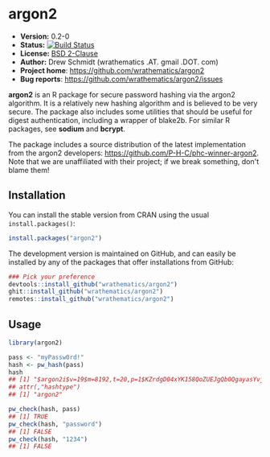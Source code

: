 # argon2

* **Version:** 0.2-0
* **Status:** [![Build Status](https://travis-ci.org/wrathematics/argon2.png)](https://travis-ci.org/wrathematics/argon2)
* **License:** [BSD 2-Clause](https://opensource.org/licenses/BSD-2-Clause)
* **Author:** Drew Schmidt (wrathematics .AT. gmail .DOT. com)
* **Project home**: https://github.com/wrathematics/argon2
* **Bug reports**: https://github.com/wrathematics/argon2/issues


**argon2** is an R package for secure password hashing via the argon2 algorithm.  It is a relatively new hashing algorithm and is believed to be very secure.  The package also includes some utilities that should be useful for digest authentication, including a wrapper of blake2b.  For similar R packages, see **sodium** and **bcrypt**.

The package includes a source distribution of the latest implementation from the argon2 developers: https://github.com/P-H-C/phc-winner-argon2.  Note that we are unaffiliated with their project; if we break something, don't blame them!



## Installation

You can install the stable version from CRAN using the usual `install.packages()`:

```r
install.packages("argon2")
```

The development version is maintained on GitHub, and can easily be installed by any of the packages that offer installations from GitHub:

```r
### Pick your preference
devtools::install_github("wrathematics/argon2")
ghit::install_github("wrathematics/argon2")
remotes::install_github("wrathematics/argon2")
```



## Usage

```r
library(argon2)

pass <- "myPassw0rd!"
hash <- pw_hash(pass)
hash
## [1] "$argon2i$v=19$m=8192,t=20,p=1$KZrdgD04xYK158QoZUEJgQb0QgayasYvjl98hRXf5C7cCqDr/MPARFdp4HtnrSrpZr70SupTrfGVfovUp81VeA$V8WHHdR7a4S0RTOFDAjJCHIerlIjzsPAuPu0rT2lpnObmNOUhldPIgEqBzxQBF71tyjsEIuuRMdG/b5JN3omiA"
## attr(,"hashtype")
## [1] "argon2"

pw_check(hash, pass)
## [1] TRUE
pw_check(hash, "password")
## [1] FALSE
pw_check(hash, "1234")
## [1] FALSE
```

